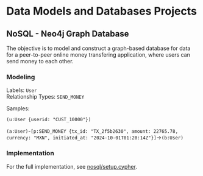 # Data Models and Databases Projects

## NoSQL - Neo4j Graph Database

The objective is to model and construct a graph-based database for data for a peer-to-peer online money transfering application, where users can send money to each other.

### Modeling

Labels: `User`\
Relationship Types: `SEND_MONEY`

Samples:

`(u:User {userid: "CUST_10000"})`

`(a:User)`-`[p:SEND_MONEY {tx_id: "TX_2f5b2630", amount: 22765.78, currency: "MXN", initiated_at: "2024-10-01T01:20:14Z"}]`->`(b:User)`

### Implementation

For the full implementation, see [nosql/setup.cypher](./nosql/setup.cypher).